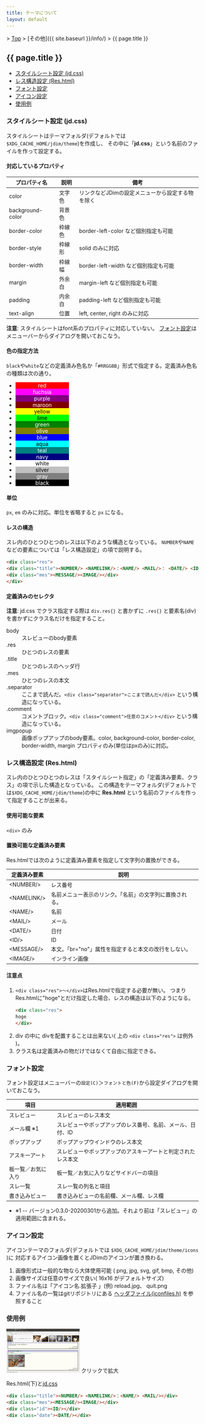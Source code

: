 ```yaml
---
title: テーマについて
layout: default
---
```


&gt; [Top](../) &gt; [その他]({{ site.baseurl }}/info/) &gt; {{ page.title }}

## {{ page.title }}

- [スタイルシート設定 (jd.css)](#stylesheet)
- [レス構造設定 (Res.html)](#reshtml)
- [フォント設定](#fonts)
- [アイコン設定](#icons)
- [使用例](#example)


<a name="stylesheet"></a>
### スタイルシート設定 (jd.css)
スタイルシートはテーマフォルダ(デフォルトでは`$XDG_CACHE_HOME/jdim/theme`)を作成し、
その中に「**jd.css**」という名前のファイルを作って設定する。

#### 対応しているプロバティ

| プロパティ名 | 説明 | 備考 |
| --- | --- | --- |
| color | 文字色 | リンクなどJDimの設定メニューから設定する物を除く |
| background-color | 背景色 | |
| border-color | 枠線色 | border-left-color など個別指定も可能 |
| border-style | 枠線形 | solid のみに対応 |
| border-width | 枠線幅 | border-left-width など個別指定も可能 |
| margin | 外余白 | margin-left など個別指定も可能 |
| padding | 内余白 | padding-left など個別指定も可能  |
| text-align | 位置 | left, center, right のみに対応 |

**注意**: スタイルシートはfont系のプロパティに対応していない。
[フォント設定](#fonts)はメニューバーからダイアログを開いておこなう。

#### 色の指定方法
`black`や`white`などの定義済み色名か「`#RRGGBB`」形式で指定する。定義済み色名の種類は次の通り。

<style>.box { display: block; text-align: center; width: 10em; }</style>

- <span class="box" style="color: white; background: red;">red</span>
- <span class="box" style="color: white; background: fuchsia;">fuchsia</span>
- <span class="box" style="color: white; background: purple;">purple</span>
- <span class="box" style="color: white; background: maroon;">maroon</span>
- <span class="box" style="color: black; background: yellow;">yellow</span>
- <span class="box" style="color: black; background: lime;">lime</span>
- <span class="box" style="color: white; background: green;">green</span>
- <span class="box" style="color: white; background: olive;">olive</span>
- <span class="box" style="color: white; background: blue;">blue</span>
- <span class="box" style="color: black; background: aqua;">aqua</span>
- <span class="box" style="color: white; background: teal;">teal</span>
- <span class="box" style="color: white; background: navy;">navy</span>
- <span class="box" style="color: black; background: white;">white</span>
- <span class="box" style="color: black; background: silver;">silver</span>
- <span class="box" style="color: white; background: gray;">gray</span>
- <span class="box" style="color: white; background: black;">black</span>

#### 単位
`px`, `em` のみに対応。単位を省略すると `px` になる。

#### レスの構造
スレ内のひとつひとつのレスは以下のような構造となっている。
`NUMBER`や`NAME`などの要素については「レス構造設定」の項で説明する。

```html
<div class="res">
<div class="title"><NUMBER/> <NAMELINK/>：<NAME/> <MAIL/>： <DATE/> <ID/></div>
<div class="mes"><MESSAGE/><IMAGE/></div>
</div>
```

#### 定義済みのセレクタ
**注意**: jd.css でクラス指定する際は `div.res{}` と書かずに `.res{}`
と要素名(div)を書かずにクラス名だけを指定すること。

<dl>
  <dt>body</dt>
  <dd>スレビューのbody要素</dd>
  <dt>.res</dt>
  <dd>ひとつのレスの要素</dd>
  <dt>.title</dt>
  <dd>ひとつのレスのヘッダ行</dd>
  <dt>.mes</dt>
  <dd>ひとつのレスの本文</dd>
  <dt>.separator</dt>
  <dd>ここまで読んだ。<code>&lt;div class=&quot;separator&quot;&gt;ここまで読んだ&lt;/div&gt;</code>
    という構造になっている。</dd>
  <dt>.comment</dt>
  <dd>コメントブロック。<code>&lt;div class=&quot;comment&quot;&gt;任意のコメント&lt;/div&gt;</code>
    という構造になっている。</dd>
  <dt>imgpopup</dt>
  <dd>画像ポップアップのbody要素。color, background-color, border-color, border-width, margin
    プロバティのみ(単位はpxのみ)に対応。</dd>
</dl>


<a name="reshtml"></a>
### レス構造設定 (Res.html)
スレ内のひとつひとつのレスは「スタイルシート指定」の「定義済み要素、クラス」の項で示した構造となっている。
この構造をテーマフォルダ(デフォルトでは`$XDG_CACHE_HOME/jdim/theme`)の中に
**Res.html** という名前のファイルを作って指定することが出来る。

#### 使用可能な要素
`<div>` のみ

#### 置換可能な定義済み要素
Res.htmlでは次のように定義済み要素を指定して文字列の置換ができる。

| 定義済み要素 | 説明 |
| --- | --- |
| &lt;NUMBER/&gt; | レス番号 |
| &lt;NAMELINK/&gt; | 名前メニュー表示のリンク。「名前」の文字列に置換される。 |
| &lt;NAME/&gt; | 名前 |
| &lt;MAIL/&gt; | メール |
| &lt;DATE/&gt; | 日付 |
| &lt;ID/&gt; | ID |
| &lt;MESSAGE/&gt; | 本文。「br=&quot;no&quot;」属性を指定すると本文の改行をしない。 |
| &lt;IMAGE/&gt; | インライン画像 |

#### 注意点

1. `<div class="res">〜</div>`はRes.htmlで指定する必要が無い。
   つまり Res.htmlに&quot;hoge&quot;とだけ指定した場合、レスの構造は以下のようになる。
   ```html
   <div class="res">
   hoge
   </div>
   ```
2. div の中に divを配置することは出来ない( 上の `<div class="res">` は例外 )。
3.  クラス名は定義済みの物だけではなくて自由に指定できる。


<a name="fonts"></a>
### フォント設定
フォント設定はメニューバーの`設定(C)`＞`フォントと色(F)`から設定ダイアログを開いておこなう。

| 項目               | 適用範囲
| ---                | ---
| スレビュー         | スレビューのレス本文
| メール欄 &#x203B;1 | スレビューやポップアップのレス番号、名前、メール、日付、ID
| ポップアップ       | ポップアップウインドウのレス本文
| アスキーアート     | スレビューやポップアップのアスキーアートと判定されたレス本文
| 板一覧／お気に入り | 板一覧／お気に入りなどサイドバーの項目
| スレ一覧           | スレ一覧の列名と項目
| 書き込みビュー     | 書き込みビューの名前欄、メール欄、レス欄

- &#x203B;1 -- バージョン0.3.0-20200301から追加。それより前は「スレビュー」の適用範囲に含まれる。


<a name="icons"></a>
### アイコン設定
アイコンテーマのフォルダ(デフォルトでは `$XDG_CACHE_HOME/jdim/theme/icons` )に
対応するアイコン画像を置くとJDimのアイコンが置き換わる。

1. 画像形式は一般的な物なら大体使用可能 ( png, jpg, svg, gif, bmp, その他)
2. 画像サイズは任意のサイズで良い( 16x16 がデフォルトサイズ)
3. ファイル名は「アイコン名.拡張子 」(例) reload.jpg、 quit.png
4. ファイル名の一覧はgitリポジトリにある [ヘッダファイル(iconfiles.h)][iconfiles] を参照すること


<a name="example"></a>
### 使用例
[![スキンサンプル][skin_sample_thumb]][skin_sample]
クリックで拡大

Res.html(下)と[jd.css][jdcss]

```html
<div class="title"><NUMBER/> <NAMELINK/>：<NAME/> <MAIL/></div>
<div class="mes"><MESSAGE/><IMAGE/></div>
<div class="id"><ID/></div>
<div class="date"><DATE/></div>
```


[iconfiles]: https://github.com/JDimproved/JDim/blob/master/src/icons/iconfiles.h "JDim/iconfiles.h at master"

<!-- 相対URLで GitHub Pages と GitHub.com 両方に対応する -->
[skin_sample_thumb]: ../assets/skin_sample_thumb.png
[skin_sample]: ../assets/skin_sample.png "サンプルのスクリーンショット"
[jdcss]: ../assets/jd.css "サンプルのcss"
